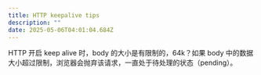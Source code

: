 ```yaml
---
title: HTTP keepalive tips
description: ""
date: 2025-05-06T04:01:04.684Z
---
```

HTTP 开启 keep alive 时，body 的大小是有限制的，64k？如果 body 中的数据大小超过限制，浏览器会抛弃该请求，一直处于待处理的状态（pending）。